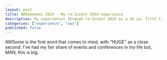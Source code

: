 ```yaml
---
layout: post
title: AWSomeness 2024 - My re:Invent 2024 experience
description: My experiences through re:Invent 2025 as a 43 yo, first timer in Vegas
categories: ["experience", "aws"]
published: false
---
```

AWSome is the first word that comes to mind, with "HUGE" as a close second. I've had my fair share of events and conferences in my life but, MAN, this is big.
